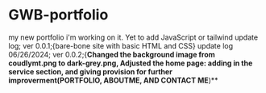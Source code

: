 # GWB-portfolio
my new portfolio i'm working on it. Yet to add JavaScript or tailwind
update log;
ver 0.0.1;{bare-bone site with basic HTML and CSS}
update log 06/26/2024;
ver 0.0.2;{**Changed the background image from coudlymt.png to dark-grey.png,
           **Adjusted the home page: adding in the service section, and giving provision for further improverment(PORTFOLIO, ABOUTME, AND CONTACT ME****)**
           
